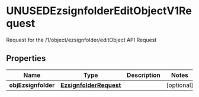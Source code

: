 

# UNUSEDEzsignfolderEditObjectV1Request

Request for the /1/object/ezsignfolder/editObject API Request

## Properties

Name | Type | Description | Notes
------------ | ------------- | ------------- | -------------
**objEzsignfolder** | [**EzsignfolderRequest**](EzsignfolderRequest.md) |  |  [optional]



